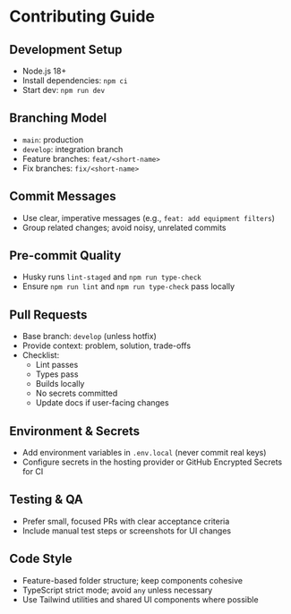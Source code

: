 # Contributing Guide

## Development Setup

- Node.js 18+
- Install dependencies: `npm ci`
- Start dev: `npm run dev`

## Branching Model

- `main`: production
- `develop`: integration branch
- Feature branches: `feat/<short-name>`
- Fix branches: `fix/<short-name>`

## Commit Messages

- Use clear, imperative messages (e.g., `feat: add equipment filters`)
- Group related changes; avoid noisy, unrelated commits

## Pre-commit Quality

- Husky runs `lint-staged` and `npm run type-check`
- Ensure `npm run lint` and `npm run type-check` pass locally

## Pull Requests

- Base branch: `develop` (unless hotfix)
- Provide context: problem, solution, trade-offs
- Checklist:
  - Lint passes
  - Types pass
  - Builds locally
  - No secrets committed
  - Update docs if user-facing changes

## Environment & Secrets

- Add environment variables in `.env.local` (never commit real keys)
- Configure secrets in the hosting provider or GitHub Encrypted Secrets for CI

## Testing & QA

- Prefer small, focused PRs with clear acceptance criteria
- Include manual test steps or screenshots for UI changes

## Code Style

- Feature-based folder structure; keep components cohesive
- TypeScript strict mode; avoid `any` unless necessary
- Use Tailwind utilities and shared UI components where possible
